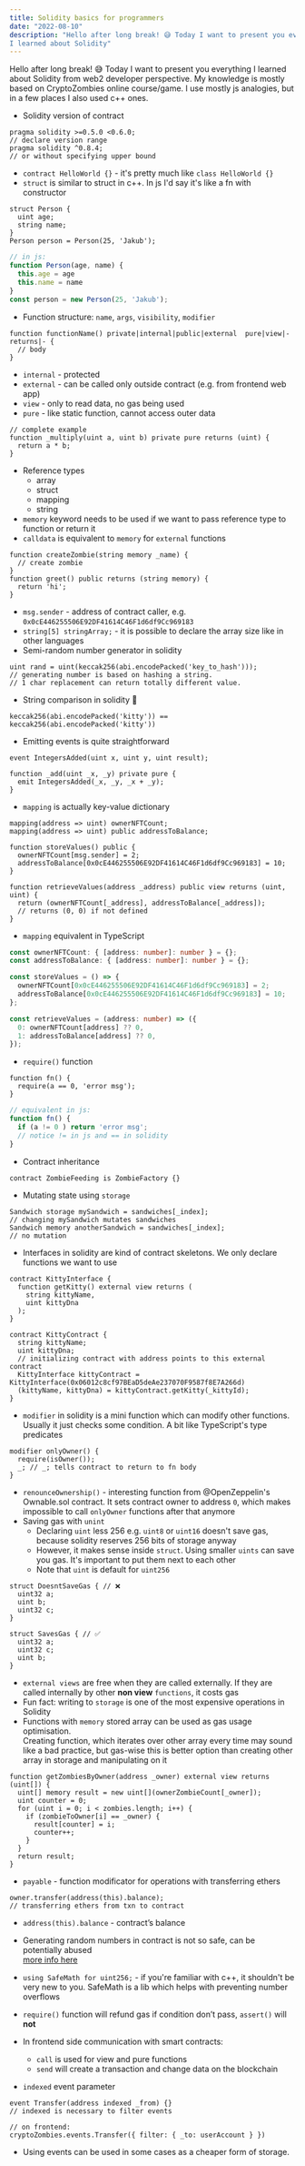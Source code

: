 ```yaml
---
title: Solidity basics for programmers
date: "2022-08-10"
description: "Hello after long break! 😅 Today I want to present you everything
I learned about Solidity"
---
```


Hello after long break! 😅 Today I want to present you everything I learned about Solidity from web2 developer
perspective. My knowledge is mostly based on CryptoZombies online course/game. I use mostly js analogies, but in a few
places I also used c++ ones.

- Solidity version of contract

```solidity
pragma solidity >=0.5.0 <0.6.0;
// declare version range 
pragma solidity ^0.8.4;
// or without specifying upper bound
```

- `contract HelloWorld {}` - it's pretty much like `class HelloWorld {}`
- `struct` is similar to struct in c++. In js I'd say it's like a fn with constructor

```solidity
struct Person {
  uint age;
  string name;
}
Person person = Person(25, 'Jakub');
```

```js
// in js:
function Person(age, name) {
  this.age = age
  this.name = name
}
const person = new Person(25, 'Jakub');
```

- Function structure: `name`, `args`, `visibility`, `modifier`

```solidity
function functionName() private|internal|public|external  pure|view|-  returns|- {
  // body
}
```

- `internal` - protected
- `external` - can be called only outside contract (e.g. from frontend web app)
- `view` - only to read data, no gas being used
- `pure` - like static function, cannot access outer data

```solidity
// complete example
function _multiply(uint a, uint b) private pure returns (uint) {
  return a * b;
}
```

- Reference types
  - array
  - struct
  - mapping
  - string
- `memory` keyword needs to be used if we want to pass reference type to function or return it
- `calldata` is equivalent to `memory` for `external` functions

```solidity
function createZombie(string memory _name) {
  // create zombie
}
function greet() public returns (string memory) {
  return 'hi';
}
```

- `msg.sender` - address of contract caller, e.g. `0x0cE446255506E92DF41614C46F1d6df9Cc969183`
- `string[5] stringArray;` - it is possible to declare the array size like in other languages
- Semi-random number generator in solidity

```solidity
uint rand = uint(keccak256(abi.encodePacked('key_to_hash')));
// generating number is based on hashing a string.
// 1 char replacement can return totally different value.
```

- String comparison in solidity 🙈

```solidity
keccak256(abi.encodePacked('kitty')) == keccak256(abi.encodePacked('kitty'))
```

- Emitting events is quite straightforward

```solidity
event IntegersAdded(uint x, uint y, uint result);

function _add(uint _x, _y) private pure {
  emit IntegersAdded(_x, _y, _x + _y);
}
```

- `mapping` is actually key-value dictionary

```solidity
mapping(address => uint) ownerNFTCount;
mapping(address => uint) public addressToBalance;

function storeValues() public {
  ownerNFTCount[msg.sender] = 2;
  addressToBalance[0x0cE446255506E92DF41614C46F1d6df9Cc969183] = 10;
}

function retrieveValues(address _address) public view returns (uint, uint) {
  return (ownerNFTCount[_address], addressToBalance[_address]);
  // returns (0, 0) if not defined
}
```

- `mapping` equivalent in TypeScript

```ts
const ownerNFTCount: { [address: number]: number } = {};
const addressToBalance: { [address: number]: number } = {};

const storeValues = () => {
  ownerNFTCount[0x0cE446255506E92DF41614C46F1d6df9Cc969183] = 2;
  addressToBalance[0x0cE446255506E92DF41614C46F1d6df9Cc969183] = 10;
};

const retrieveValues = (address: number) => ({
  0: ownerNFTCount[address] ?? 0,
  1: addressToBalance[address] ?? 0,
});
```

- `require()` function

```solidity
function fn() {
  require(a == 0, 'error msg');
}
```

```js
// equivalent in js:
function fn() {
  if (a != 0 ) return 'error msg';
  // notice != in js and == in solidity 
}
```

- Contract inheritance

```solidity
contract ZombieFeeding is ZombieFactory {}
```

- Mutating state using `storage`

```solidity
Sandwich storage mySandwich = sandwiches[_index];
// changing mySandwich mutates sandwiches
Sandwich memory anotherSandwich = sandwiches[_index];
// no mutation
```

- Interfaces in solidity are kind of contract skeletons. We only declare functions we want to use

```solidity
contract KittyInterface {
  function getKitty() external view returns (
    string kittyName,
    uint kittyDna
  );
}

contract KittyContract {
  string kittyName;
  uint kittyDna;
  // initializing contract with address points to this external contract
  KittyInterface kittyContract = KittyInterface(0x06012c8cf97BEaD5deAe237070F9587f8E7A266d)
  (kittyName, kittyDna) = kittyContract.getKitty(_kittyId);
}
```

- `modifier` in solidity is a mini function which can modify other functions. Usually it just checks some condition. A
  bit like TypeScript's type predicates

```solidity
modifier onlyOwner() {
  require(isOwner());
  _; // _; tells contract to return to fn body
}
```

- `renounceOwnership()` - interesting function from @OpenZeppelin's Ownable.sol contract. It sets contract owner to
  address `0`, which makes impossible to call `onlyOwner` functions after that anymore
- Saving gas with `unint`
  - Declaring `uint` less 256 e.g. `uint8` or `uint16` doesn't save gas, because solidity reserves 256 bits of storage
    anyway
  - However, it makes sense inside `struct`. Using smaller `uints` can save you gas. It's important to put them next to
    each other
  - Note that `uint` is default for `uint256`

```solidity
struct DoesntSaveGas { // ❌
  uint32 a;
  uint b;
  uint32 c;
}

struct SavesGas { // ✅
  uint32 a;
  uint32 c;
  uint b;
}
```

- `external views` are free when they are called externally. If they are called internally by other **non view**
  `functions`, it costs gas
- Fun fact: writing to `storage` is one of the most expensive operations in Solidity
- Functions with `memory` stored array can be used as gas usage optimisation.\
  Creating function, which iterates over other array every time may sound like a bad practice, but gas-wise this is
  better option than creating other array in storage and manipulating on it

```solidity
function getZombiesByOwner(address _owner) external view returns (uint[]) {
  uint[] memory result = new uint[](ownerZombieCount[_owner]);
  uint counter = 0;
  for (uint i = 0; i < zombies.length; i++) {
    if (zombieToOwner[i] == _owner) {
      result[counter] = i;
      counter++;
    }
  }
  return result;
}
```

- `payable` - function modificator for operations with transferring ethers

```solidity
owner.transfer(address(this).balance);
// transferring ethers from txn to contract
```

- `address(this).balance` - contract’s balance
- Generating random numbers in contract is not so safe, can be potentially abused\
  [more info here](https://ethereum.stackexchange.com/questions/191/how-can-i-securely-generate-a-random-number-in-my-smart-contract)
- `using SafeMath for uint256;` - if you're familiar with c++, it shouldn't be very new to you. SafeMath is a lib which
  helps with preventing number overflows
- `require()` function will refund gas if condition don’t pass, `assert()` will **not**
- In frontend side communication with smart contracts:
  - `call` is used for view and pure functions
  - `send` will create a transaction and change data on the blockchain

- `indexed` event parameter

```solidity
event Transfer(address indexed _from) {}
// indexed is necessary to filter events

// on frontend:
cryptoZombies.events.Transfer({ filter: { _to: userAccount } })
```

- Using events can be used in some cases as a cheaper form of storage.
